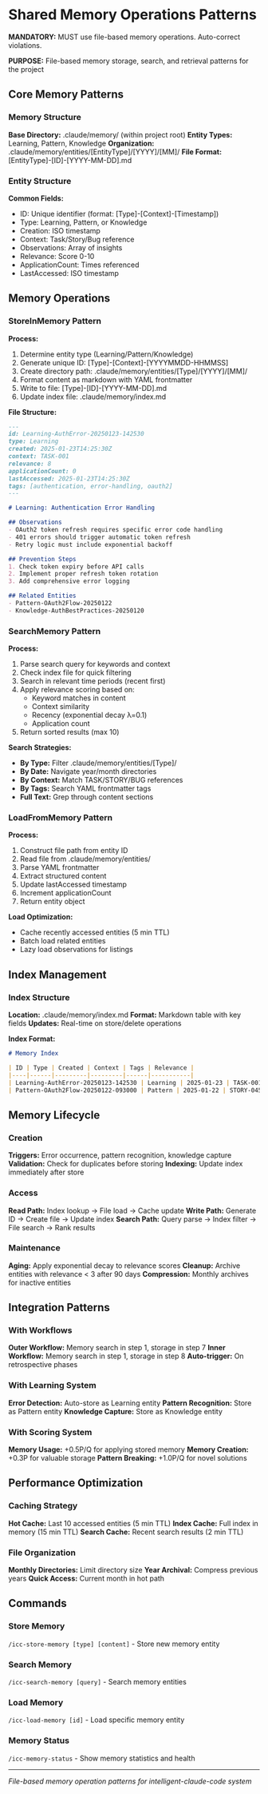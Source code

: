 # Shared Memory Operations Patterns

**MANDATORY:** MUST use file-based memory operations. Auto-correct violations.

**PURPOSE:** File-based memory storage, search, and retrieval patterns for the project

## Core Memory Patterns

### Memory Structure
**Base Directory:** .claude/memory/ (within project root)
**Entity Types:** Learning, Pattern, Knowledge
**Organization:** .claude/memory/entities/[EntityType]/[YYYY]/[MM]/
**File Format:** [EntityType]-[ID]-[YYYY-MM-DD].md

### Entity Structure
**Common Fields:**
- ID: Unique identifier (format: [Type]-[Context]-[Timestamp])
- Type: Learning, Pattern, or Knowledge
- Creation: ISO timestamp
- Context: Task/Story/Bug reference
- Observations: Array of insights
- Relevance: Score 0-10
- ApplicationCount: Times referenced
- LastAccessed: ISO timestamp

## Memory Operations

### StoreInMemory Pattern
**Process:**
1. Determine entity type (Learning/Pattern/Knowledge)
2. Generate unique ID: [Type]-[Context]-[YYYYMMDD-HHMMSS]
3. Create directory path: .claude/memory/entities/[Type]/[YYYY]/[MM]/
4. Format content as markdown with YAML frontmatter
5. Write to file: [Type]-[ID]-[YYYY-MM-DD].md
6. Update index file: .claude/memory/index.md

**File Structure:**
```markdown
---
id: Learning-AuthError-20250123-142530
type: Learning
created: 2025-01-23T14:25:30Z
context: TASK-001
relevance: 8
applicationCount: 0
lastAccessed: 2025-01-23T14:25:30Z
tags: [authentication, error-handling, oauth2]
---

# Learning: Authentication Error Handling

## Observations
- OAuth2 token refresh requires specific error code handling
- 401 errors should trigger automatic token refresh
- Retry logic must include exponential backoff

## Prevention Steps
1. Check token expiry before API calls
2. Implement proper refresh token rotation
3. Add comprehensive error logging

## Related Entities
- Pattern-OAuth2Flow-20250122
- Knowledge-AuthBestPractices-20250120
```

### SearchMemory Pattern
**Process:**
1. Parse search query for keywords and context
2. Check index file for quick filtering
3. Search in relevant time periods (recent first)
4. Apply relevance scoring based on:
   - Keyword matches in content
   - Context similarity
   - Recency (exponential decay λ=0.1)
   - Application count
5. Return sorted results (max 10)

**Search Strategies:**
- **By Type:** Filter .claude/memory/entities/[Type]/
- **By Date:** Navigate year/month directories
- **By Context:** Match TASK/STORY/BUG references
- **By Tags:** Search YAML frontmatter tags
- **Full Text:** Grep through content sections

### LoadFromMemory Pattern
**Process:**
1. Construct file path from entity ID
2. Read file from .claude/memory/entities/
3. Parse YAML frontmatter
4. Extract structured content
5. Update lastAccessed timestamp
6. Increment applicationCount
7. Return entity object

**Load Optimization:**
- Cache recently accessed entities (5 min TTL)
- Batch load related entities
- Lazy load observations for listings

## Index Management

### Index Structure
**Location:** .claude/memory/index.md
**Format:** Markdown table with key fields
**Updates:** Real-time on store/delete operations

**Index Format:**
```markdown
# Memory Index

| ID | Type | Created | Context | Tags | Relevance |
|----|------|---------|---------|------|-----------|
| Learning-AuthError-20250123-142530 | Learning | 2025-01-23 | TASK-001 | auth,error | 8 |
| Pattern-OAuth2Flow-20250122-093000 | Pattern | 2025-01-22 | STORY-045 | oauth2,flow | 9 |
```

## Memory Lifecycle

### Creation
**Triggers:** Error occurrence, pattern recognition, knowledge capture
**Validation:** Check for duplicates before storing
**Indexing:** Update index immediately after store

### Access
**Read Path:** Index lookup → File load → Cache update
**Write Path:** Generate ID → Create file → Update index
**Search Path:** Query parse → Index filter → File search → Rank results

### Maintenance
**Aging:** Apply exponential decay to relevance scores
**Cleanup:** Archive entities with relevance < 3 after 90 days
**Compression:** Monthly archives for inactive entities

## Integration Patterns

### With Workflows
**Outer Workflow:** Memory search in step 1, storage in step 7
**Inner Workflow:** Memory search in step 1, storage in step 8
**Auto-trigger:** On retrospective phases

### With Learning System
**Error Detection:** Auto-store as Learning entity
**Pattern Recognition:** Store as Pattern entity
**Knowledge Capture:** Store as Knowledge entity

### With Scoring System
**Memory Usage:** +0.5P/Q for applying stored memory
**Memory Creation:** +0.3P for valuable storage
**Pattern Breaking:** +1.0P/Q for novel solutions

## Performance Optimization

### Caching Strategy
**Hot Cache:** Last 10 accessed entities (5 min TTL)
**Index Cache:** Full index in memory (15 min TTL)
**Search Cache:** Recent search results (2 min TTL)

### File Organization
**Monthly Directories:** Limit directory size
**Year Archival:** Compress previous years
**Quick Access:** Current month in hot path

## Commands

### Store Memory
`/icc-store-memory [type] [content]` - Store new memory entity

### Search Memory
`/icc-search-memory [query]` - Search memory entities

### Load Memory
`/icc-load-memory [id]` - Load specific memory entity

### Memory Status
`/icc-memory-status` - Show memory statistics and health

---
*File-based memory operation patterns for intelligent-claude-code system*